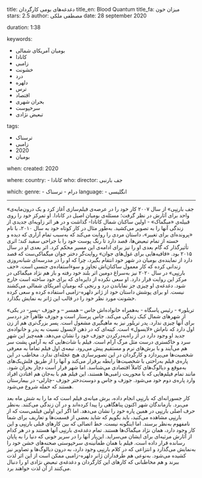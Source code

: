 
title: دغدغه‌های بومی کارگردان 
title_en: Blood Quantum
title_fa: میزان خون  
stars: 2.5
author: مصطفی ملکی
date: 28 september 2020

duration: 1:38

keywords:
  - بومیان آمریکای شمالی
  - کانادا
  - زامبی
  - خشونت
  - درد
  - دلهره
  - ترس
  - اقتصاد
  - بحران شهری
  - سرخپوست
  - تبعیض نژادی 

tags:
  - ترسناک
  - زامبی
  - 2020
  - بومیان  

when:
  created: 2020

where:
  country:
    - کانادا
who:
  director: جف بارنبی
   
which:
  genre:
    - درام
    - ترسناک
  language:
    - انگلیسی
   
---

«جف بارنِبِی» از سال ۲۰۰۷ کار خود را در عرصه‌ی فیلم‌سازی آغاز کرد و یک درون‌مایه‌ی واحد برای آثارش در نظر گرفت؛ مسئله‌ی بومیان اصیل در کانادا. او تمرکز خود را روی قبیله‌ی «میگماک» - اولین ساکنان شمال کانادا- گذاشت و در هر اثر زاویه‌ای جدیدی از زندگی آنها را به تصویر می‌کشید. به‌طور مثال در کار کوتاه خود به سال ۲۰۱۰، با نام «پرونده‌ای برای تغییر»، داستان مردی را روایت می‌کند که به‌سبب تمام آزاری که دیده و خسته از تمام تبعیض‌ها، قصد دارد تا رنگ پوست خود را با جراحی سفید کند؛ اثری تأثیرگذار که گام بعدی او را نیز برای ادامه‌ی این مسیر محکم‌ کرد. اثر بعدی او در سال ۲۰۱۵ بود. «قافیه‌هایی برای غول‌های جوان» روایت‌گر دختر جوان میگماکی‌ست که قصد دارد از نماینده‌ی بومیان در شهر خود انتقام بگیرد، چرا که او را در مدرسه‌ای شبانه‌روزی زندانی کرده که کار معمول ساکنان‌اش تجاوز و سوء‌استفاده‌ی جنسی است. ‌«جف بارنِبِی» در سال ۲۰۲۰ نیز به‌سراغ دومین اثر بلند خود رفته و باز هم نژاد میگماکی در مرکز این روایت قرار دارد. او سعی نکرده از دایره‌ای که برای خود ساخته است خارج شود. دغدغه‌ی او چیزی جز نمایاندن درد و رنجی که بومیان آمریکای شمالی می‌کشند نیست. او برای پوشش داستان خود از ژانر دلهره-زامبی استفاده کرده و سعی کرده خشونت مورد نظر خود را در قالب این ژانر به نمایش بگذارد. 

«تریلور» - رئیس پاسگاه - به‌همراه خانواده‌اش جاس – همسر – و جوزف -پسر- در یکی از شهرهای شمال کبک زندگی می‌کند. جاس پرستار است و جوزف ظاهراً جز دردسر برای آنها چیزی ندارد. پدر تریلور نیز به ماهیگیری مشغول است. پسر بزرگ‌تری هم از زن اول دارد که نام‌اش «لایسول» است. کینه‌ای که در ذهن لایسول نسبت به پدر و خانواده‌ی جدید او وجود دارد در از راه‌به‌در‌کردن جوزف خود را نشان می‌دهد. همه‌چیز این شهرِ سرد و خاکستری درست مثل مرگ آرام است. فیلم با شات‌هایی که به آرامی پشت سر هم می‌آیند و با برش‌های نرم و مستقیم پیش می‌رود. نیمه‌ی اول فیلم تماماً به معرفی شخصیت‌ها می‌پردازد و کارگردان در این تصویرسازی هیچ عجله‌ای ندارد. مخاطب در این پاره‌ی فیلم به‌راحتی با شخصیت‌ها رابطه برقرار می‌کند و آنها را از طریق فلش‌بک‌های به‌موقع و دیالوگ‌های کاملاً اقتصادی می‌شناسد. اما شهر قرار است دچار بحران شود. مانند تمام فیلم‌هایی که با محوریت زامبی‌ها هستند، این فیلم هم با به‌جان هم افتادن افراد وارد پاره‌ی دوم خود می‌شود. جوزف و جاس و دوست‌دختر جوزف -چارلی- در بیمارستان هستند که حمله شروع می‌شود. 

کار جسورانه‌ای که بارنِبِی انجام داده، برش میانه‌ی فیلم است که ما را به شش ماه بعد می‌برد. بازماندگان شهر اکنون پناهگاهی را پیدا کرده‌اند و در آن زندگی می‌کنند. به‌نظر حرف اصلی بارنِبِی در همین پاره خود را نشان می‌دهد. اما اگر این اولین فیلمی‌ست که از بارنِبِی مشاهده می‌کنید، باید بگویم که شاید بعضی از قسمت‌ها و تعاریف برای شما نامفهوم به‌نظر برسند. اما اینگونه نیست. خط اتصالی که بین کارهای قبلی بارنِبِی و این کار وجود دارد، همان نژاد میگماک‌ها هستند. تمام دغدغه‌ی بارنِبِی آنها هستند و در هر کدام از آثارش مرثیه‌ای برای ایشان می‌سراید. این‌بار آنها را در سریر خونی که دنیا را به پایان رسانده قرار داده است. فیلم با همان طمأنینه‌ی سرخپوستی صحنه‌های خشن خود را به‌نمایش می‌گذارد و انتزاعی که در کلام بارنِبِی وجود دارد، به درون دیالوگ‌ها و تصاویر نیز کشیده می‌شود. به‌نوعی هم طرفداران ژانر دلهره-زامبی ممکن است از این اثر لذت ببرند و هم مخاطبانی که کارهای این کارگردان و دغدغه‌ی تبعیض نژادی او را دنبال می‌کنند از آن لذت خواهند برد.